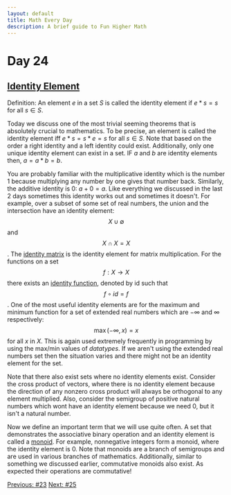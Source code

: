 ```yaml
---
layout: default
title: Math Every Day
description: A brief guide to Fun Higher Math
---
```

# Day 24

## [Identity Element](https://en.wikipedia.org/wiki/Identity_element)

Definition: An element $e$ in a set $S$ is called the identity element if $e \ast s=s$ for all $s\in S$.

Today we discuss one of the most trivial seeming theorems that is absolutely crucial to mathematics. To be precise, an element is called the identity element iff  $e * s=s * e=s$ for all $s\in S$. Note that based on the order a right identity and a left identity could exist. Additionally, only one unique identity element can exist in a set. IF $a$ and $b$ are identity elements then, $a=a*b=b$.

You are probably familiar with the multiplicative identity which is the number 1 because multiplying any number by one gives that number back. Similarly, the additive identity is 0: $a+0=a$. Like everything we discussed in the last 2 days sometimes this identity works out and sometimes it doesn't. For example, over a subset of some set of real numbers, the union and the intersection have an identity element: $$X \cup \emptyset$$ and $$X \cap X =X$$. The [identity matrix](https://en.wikipedia.org/wiki/Identity_matrix) is the identity element for matrix multiplication. For the functions on a set $$f :X \to X$$ there exists an [identity function](https://en.wikipedia.org/wiki/Identity_function), denoted by id such that $$f \circ id=f$$. One of the most useful identity elements are for the maximum and minimum function for a set of extended real numbers which are $-\infty$ and $\infty$ respectively: $$\max(-\infty, x)=x$$ for all $x$ in $X$. This is again used extremely frequently in programming by using the max/min values of *datatypes*. If we aren't using the extended real numbers set then the situation varies and there might not be an identity element for the set.

Note that there also exist sets where no identity elements exist. Consider the cross product of vectors, where there is no identity element because the direction of any nonzero cross product will always be orthogonal to any element multiplied. Also, consider the semigroup of positive natural numbers which wont have an identity element because we need 0, but it isn't a natural number.

Now we define an important term that we will use quite often. A set that demonstrates the associative binary operation and an identity element is called a [monoid](https://en.wikipedia.org/wiki/Monoid). For example, nonnegative integers form a monoid, where the identity element is 0. Note that monoids are a branch of semigroups and are used in various branches of mathematics. Additionally, similar to something we discussed earlier, commutative monoids also exist. As expected their operations are commutative!



<div class="day-nav-wrapper">
  <a href="./day23.html" class="day-nav__link">Previous: #23</a>
  <a href="./day25.html" class="day-nav__link">Next: #25</a>
</div>